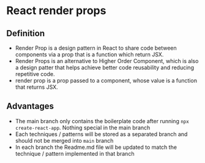 # React render props
## Definition
- Render Prop is a design pattern in React to share code between components via a prop that is a function which return JSX.
- Render Props is an alternative to Higher Order Component, which is also a design patter that helps achieve better code reusability and reducing repetitive code.
- render prop is a prop passed to a component, whose value is a function that returns JSX.

## Advantages
- The main branch only contains the boilerplate code after running `npx create-react-app`. Nothing special in the main branch
- Each techniques / patterns will be stored as a separated branch and should not be merged into `main` branch
- In each branch the Readme.md file will be updated to match the technique / pattern implemented in that branch
